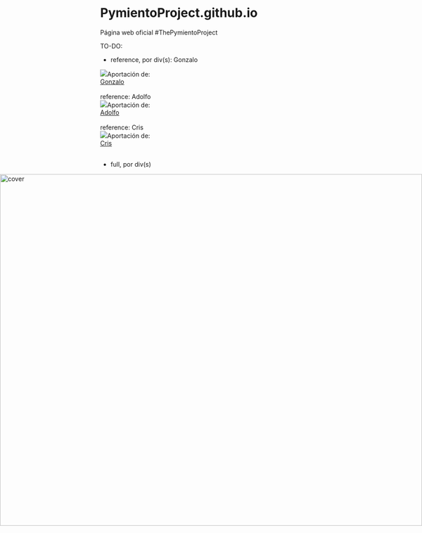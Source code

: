 # PymientoProject.github.io
Página web oficial #ThePymientoProject

TO-DO: 

- reference, por div(s): Gonzalo
<div class="reference"><a href="../../people/gonzalo-moyano.html"><img src="../../people/gonzalo.jpg"></a>Aportación de:<br><a href="../../people/gonzalo-moyano">Gonzalo</a></div>
<br>
reference: Adolfo
<div class="reference"><a href="../../people/adolfo-rosillo-herrera.html"><img src="../../people/adolfo-rosillo.png"></a>Aportación de:<br><a href="../../people/adolfo-rosillo-herrera-html">Adolfo</a></div>
<br>
reference: Cris
<div class="reference"><a href="../../people/cris-gongora.html"><img src="../../people/cris.jpg"></a>Aportación de:<br><a href="../../people/cris-gongora-html">Cris</a></div>
<br>

- full, por div(s)
<div style="position:absolute;left:0px;width:100%;height:800px;"><img style="width:100%;height:100%;" alt="cover" src="cover.jpg"></div>
<div style="position:relative;height:820px"></div>

